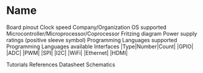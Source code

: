 # Name

Board pinout
Clock speed
Company/Organization
OS supported
Microcontroller/Microprocessor/Coprocessor
Fritzing diagram
Power supply ratings (positive sleeve symbol)
Programming Languages supported
Programming Languages available
Interfaces
|Type|Number|Count|
|GPIO|
|ADC|
|PWM|
|SPI|
|I2C|
|WiFi|
|Ethernet|
|HDMI|
	

Tutorials
References
Datasheet
Schematics
